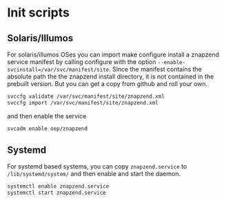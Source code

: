 # Init scripts

## Solaris/Illumos

For solaris/illumos OSes you can import make configure install a znapzend
service manifest by calling configure with the option
```--enable-svcinstall=/var/svc/manifest/site```.  Since the manifest
contains the absolute path the the znapzend install directory, it is not
contained in the prebuilt version.  But you can get a copy from github and
roll your own.

```sh
svccfg validate /var/svc/manifest/site/znapzend.xml
svccfg import /var/svc/manifest/site/znapzend.xml
```

and then enable the service 

```sh
svcadm enable oep/znapzend
```
## Systemd

For systemd based systems, you can copy ```znapzend.service``` to ```/lib/systemd/system/``` and then enable and start the daemon.

```sh
systemctl enable znapzend.service
systemctl start znapzend.service
```
